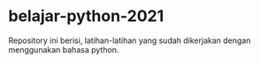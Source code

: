 # belajar-python-2021
Repository ini berisi, latihan-latihan yang sudah dikerjakan dengan menggunakan bahasa python.
